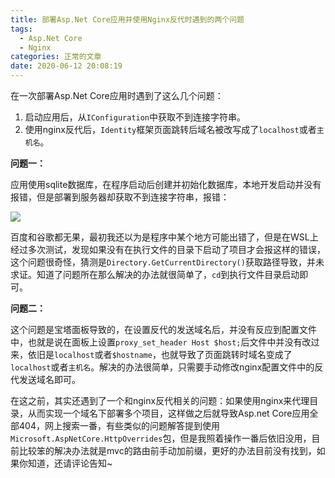 ```yaml
---
title: 部署Asp.Net Core应用并使用Nginx反代时遇到的两个问题
tags:
  - Asp.Net Core
  - Nginx
categories: 正常的文章
date: 2020-06-12 20:08:19
---
```


在一次部署Asp.Net Core应用时遇到了这么几个问题：

1. 启动应用后，从`IConfiguration`中获取不到连接字符串。
2. 使用nginx反代后，`Identity`框架页面跳转后域名被改写成了`localhost`或者`主机名`。

**问题一：**

应用使用sqlite数据库，在程序启动后创建并初始化数据库，本地开发启动并没有报错，但是部署到服务器却获取不到连接字符串，报错：

![](https://lolico.griouges.cn/images/20200612191218.png)

百度和谷歌都无果，最初我还以为是程序中某个地方可能出错了，但是在WSL上经过多次测试，发现如果没有在执行文件的目录下启动了项目才会报这样的错误，这个问题很奇怪，猜测是`Directory.GetCurrentDirectory()`获取路径导致，并未求证。知道了问题所在那么解决的办法就很简单了，`cd`到执行文件目录启动即可。

**问题二：**

这个问题是宝塔面板导致的，在设置反代的发送域名后，并没有反应到配置文件中，也就是说在面板上设置`proxy_set_header Host $host;`后文件中并没有改过来，依旧是`localhost`或者`$hostname`，也就导致了页面跳转时域名变成了`localhost`或者`主机名`。解决的办法很简单，只需要手动修改nginx配置文件中的反代发送域名即可。

在这之前，其实还遇到了一个和nginx反代相关的问题：如果使用nginx来代理目录，从而实现一个域名下部署多个项目，这样做之后就导致Asp.net Core应用全部404，网上搜索一番，有些类似的问题解答提到使用`Microsoft.AspNetCore.HttpOverrides`包，但是我照着操作一番后依旧没用，目前比较笨的解决办法就是mvc的路由前手动加前缀，更好的办法目前没有找到，如果你知道，还请评论告知~